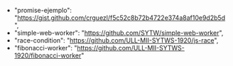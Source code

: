 * "promise-ejemplo": "https://gist.github.com/crguezl/f5c52c8b72b4722e374a8af10e9d2b5d",
* "simple-web-worker": "https://github.com/SYTW/simple-web-worker",
* "race-condition": "https://github.com/ULL-MII-SYTWS-1920/js-race",
* "fibonacci-worker": "https://github.com/ULL-MII-SYTWS-1920/fibonacci-worker"
